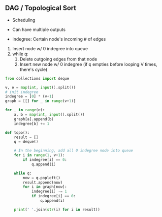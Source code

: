 ## DAG / Topological Sort

- Scheduling
- Can have multiple outputs

- Indegree: Certain node's incoming # of edges
1. Insert node w/ 0 indegree into queue
2. while q: 
    1. Delete outgoing edges from that node
    2. Insert new node w/ 0 indegree (if q empties before looping V times, there's cycle)

``` python
from collections import deque

v, e = map(int, input().split())
# init indegree
indegree = [0] * (v+1)
graph = [[] for _ in range(v+1)]

for _ in range(e):
    a, b = map(int, input().split())
    graph[a].append(b)
    indegree[b] += 1

def topo():
    result = []
    q = deque()

    # In the beginning, add all 0 indegree node into queue
    for i in range(1, v+1):
        if indegree[i] == 0:
            q.append(i)

    while q:
        now = q.popleft()
        result.append(now)
        for i in graph[now]:
            indegree[i] -= 1
            if indegree[i] == 0:
                q.append(i)

    print(' '.join(str(i) for i in result))
```
